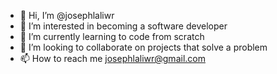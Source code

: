 - 👋 Hi, I’m @josephlaliwr
- 👀 I’m interested in becoming a software developer
- 🌱 I’m currently learning to code from scratch
- 💞️ I’m looking to collaborate on projects that solve a problem
- 📫 How to reach me josephlaliwr@gmail.com

<!---
josephlaliwr/josephlaliwr is a ✨ special ✨ repository because its `README.md` (this file) appears on your GitHub profile.
You can click the Preview link to take a look at your changes.
--->
